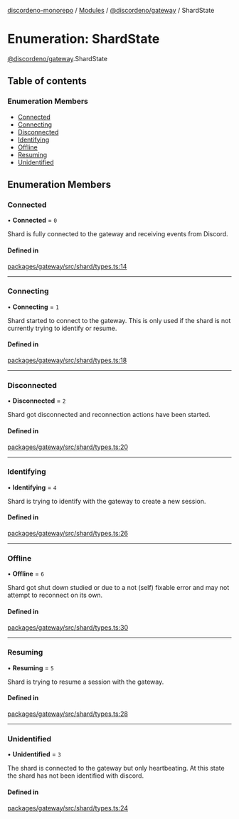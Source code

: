 [discordeno-monorepo](../README.md) / [Modules](../modules.md) / [@discordeno/gateway](../modules/discordeno_gateway.md) / ShardState

# Enumeration: ShardState

[@discordeno/gateway](../modules/discordeno_gateway.md).ShardState

## Table of contents

### Enumeration Members

- [Connected](discordeno_gateway.ShardState.md#connected)
- [Connecting](discordeno_gateway.ShardState.md#connecting)
- [Disconnected](discordeno_gateway.ShardState.md#disconnected)
- [Identifying](discordeno_gateway.ShardState.md#identifying)
- [Offline](discordeno_gateway.ShardState.md#offline)
- [Resuming](discordeno_gateway.ShardState.md#resuming)
- [Unidentified](discordeno_gateway.ShardState.md#unidentified)

## Enumeration Members

### Connected

• **Connected** = `0`

Shard is fully connected to the gateway and receiving events from Discord.

#### Defined in

[packages/gateway/src/shard/types.ts:14](https://github.com/deepsarda/discordeno/blob/c6dc30bb/packages/gateway/src/shard/types.ts#L14)

---

### Connecting

• **Connecting** = `1`

Shard started to connect to the gateway.
This is only used if the shard is not currently trying to identify or resume.

#### Defined in

[packages/gateway/src/shard/types.ts:18](https://github.com/deepsarda/discordeno/blob/c6dc30bb/packages/gateway/src/shard/types.ts#L18)

---

### Disconnected

• **Disconnected** = `2`

Shard got disconnected and reconnection actions have been started.

#### Defined in

[packages/gateway/src/shard/types.ts:20](https://github.com/deepsarda/discordeno/blob/c6dc30bb/packages/gateway/src/shard/types.ts#L20)

---

### Identifying

• **Identifying** = `4`

Shard is trying to identify with the gateway to create a new session.

#### Defined in

[packages/gateway/src/shard/types.ts:26](https://github.com/deepsarda/discordeno/blob/c6dc30bb/packages/gateway/src/shard/types.ts#L26)

---

### Offline

• **Offline** = `6`

Shard got shut down studied or due to a not (self) fixable error and may not attempt to reconnect on its own.

#### Defined in

[packages/gateway/src/shard/types.ts:30](https://github.com/deepsarda/discordeno/blob/c6dc30bb/packages/gateway/src/shard/types.ts#L30)

---

### Resuming

• **Resuming** = `5`

Shard is trying to resume a session with the gateway.

#### Defined in

[packages/gateway/src/shard/types.ts:28](https://github.com/deepsarda/discordeno/blob/c6dc30bb/packages/gateway/src/shard/types.ts#L28)

---

### Unidentified

• **Unidentified** = `3`

The shard is connected to the gateway but only heartbeating.
At this state the shard has not been identified with discord.

#### Defined in

[packages/gateway/src/shard/types.ts:24](https://github.com/deepsarda/discordeno/blob/c6dc30bb/packages/gateway/src/shard/types.ts#L24)
